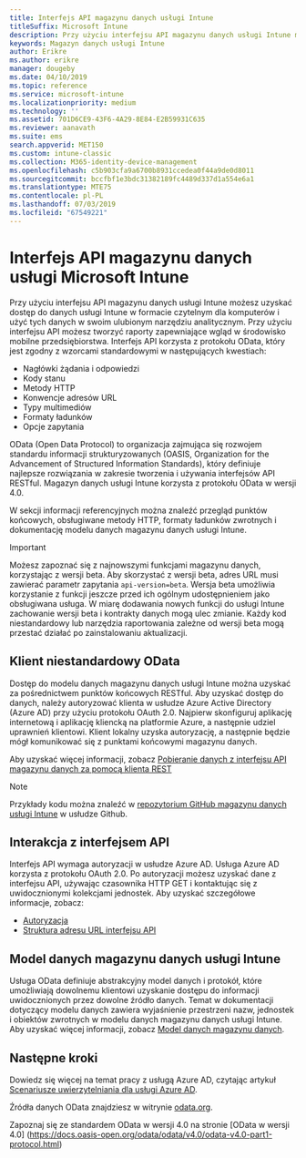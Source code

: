 ```yaml
---
title: Interfejs API magazynu danych usługi Intune
titleSuffix: Microsoft Intune
description: Przy użyciu interfejsu API magazynu danych usługi Intune możesz tworzyć raporty zapewniające wgląd w środowisko mobilne przedsiębiorstwa.
keywords: Magazyn danych usługi Intune
author: Erikre
ms.author: erikre
manager: dougeby
ms.date: 04/10/2019
ms.topic: reference
ms.service: microsoft-intune
ms.localizationpriority: medium
ms.technology: ''
ms.assetid: 701D6CE9-43F6-4A29-8E84-E2B59931C635
ms.reviewer: aanavath
ms.suite: ems
search.appverid: MET150
ms.custom: intune-classic
ms.collection: M365-identity-device-management
ms.openlocfilehash: c5b903cfa9a6700b8931ccedea0f44a9de0d8011
ms.sourcegitcommit: bccfbf1e3bdc31382189fc4489d337d1a554e6a1
ms.translationtype: MTE75
ms.contentlocale: pl-PL
ms.lasthandoff: 07/03/2019
ms.locfileid: "67549221"
---
```

# <a name="microsoft-intune-data-warehouse-api"></a>Interfejs API magazynu danych usługi Microsoft Intune

Przy użyciu interfejsu API magazynu danych usługi Intune możesz uzyskać dostęp do danych usługi Intune w formacie czytelnym dla komputerów i użyć tych danych w swoim ulubionym narzędziu analitycznym. Przy użyciu interfejsu API możesz tworzyć raporty zapewniające wgląd w środowisko mobilne przedsiębiorstwa. Interfejs API korzysta z protokołu OData, który jest zgodny z wzorcami standardowymi w następujących kwestiach:

  - Nagłówki żądania i odpowiedzi
  - Kody stanu
  - Metody HTTP
  - Konwencje adresów URL
  - Typy multimediów
  - Formaty ładunków
  - Opcje zapytania

OData (Open Data Protocol) to organizacja zajmująca się rozwojem standardu informacji strukturyzowanych (OASIS, Organization for the Advancement of Structured Information Standards), który definiuje najlepsze rozwiązania w zakresie tworzenia i używania interfejsów API RESTful. Magazyn danych usługi Intune korzysta z protokołu OData w wersji 4.0.

W sekcji informacji referencyjnych można znaleźć przegląd punktów końcowych, obsługiwane metody HTTP, formaty ładunków zwrotnych i dokumentację modelu danych magazynu danych usługi Intune.

> [!Important]  
> Możesz zapoznać się z najnowszymi funkcjami magazynu danych, korzystając z wersji beta. Aby skorzystać z wersji beta, adres URL musi zawierać parametr zapytania `api-version=beta`. Wersja beta umożliwia korzystanie z funkcji jeszcze przed ich ogólnym udostępnieniem jako obsługiwana usługa. W miarę dodawania nowych funkcji do usługi Intune zachowanie wersji beta i kontrakty danych mogą ulec zmianie. Każdy kod niestandardowy lub narzędzia raportowania zależne od wersji beta mogą przestać działać po zainstalowaniu aktualizacji. <!--If you experience problems with the beta service, follow [link to feedback process]() to report the issue or provide feedback.-->

## <a name="odata-custom-client"></a>Klient niestandardowy OData

Dostęp do modelu danych magazynu danych usługi Intune można uzyskać za pośrednictwem punktów końcowych RESTful. Aby uzyskać dostęp do danych, należy autoryzować klienta w usłudze Azure Active Directory (Azure AD) przy użyciu protokołu OAuth 2.0. Najpierw skonfiguruj aplikację internetową i aplikację kliencką na platformie Azure, a następnie udziel uprawnień klientowi. Klient lokalny uzyska autoryzację, a następnie będzie mógł komunikować się z punktami końcowymi magazynu danych.

Aby uzyskać więcej informacji, zobacz [Pobieranie danych z interfejsu API magazynu danych za pomocą klienta REST](reports-proc-data-rest.md)

> [!Note]  
> Przykłady kodu można znaleźć w [repozytorium GitHub magazynu danych usługi Intune](https://github.com/Microsoft/Intune-Data-Warehouse) w usłudze Github.

## <a name="interacting-with-the-api"></a>Interakcja z interfejsem API

Interfejs API wymaga autoryzacji w usłudze Azure AD. Usługa Azure AD korzysta z protokołu OAuth 2.0. Po autoryzacji możesz uzyskać dane z interfejsu API, używając czasownika HTTP GET i kontaktując się z uwidocznionymi kolekcjami jednostek. Aby uzyskać szczegółowe informacje, zobacz:

 - [Autoryzacja](reports-api-url.md)
 - [Struktura adresu URL interfejsu API](reports-api-url.md)

## <a name="intune-data-warehouse-data-model"></a>Model danych magazynu danych usługi Intune

Usługa OData definiuje abstrakcyjny model danych i protokół, które umożliwiają dowolnemu klientowi uzyskanie dostępu do informacji uwidocznionych przez dowolne źródło danych. Temat w dokumentacji dotyczący modelu danych zawiera wyjaśnienie przestrzeni nazw, jednostek i obiektów zwrotnych w modelu danych magazynu danych usługi Intune. Aby uzyskać więcej informacji, zobacz [Model danych magazynu danych](reports-ref-data-model.md).

## <a name="next-steps"></a>Następne kroki

Dowiedz się więcej na temat pracy z usługą Azure AD, czytając artykuł [Scenariusze uwierzytelniania dla usługi Azure AD](https://docs.microsoft.com/azure/active-directory/develop/active-directory-authentication-scenarios).

Źródła danych OData znajdziesz w witrynie [odata.org](https://www.odata.org).
  
Zapoznaj się ze standardem OData w wersji 4.0 na stronie [OData w wersji 4.0] (https://docs.oasis-open.org/odata/odata/v4.0/odata-v4.0-part1-protocol.html)  
